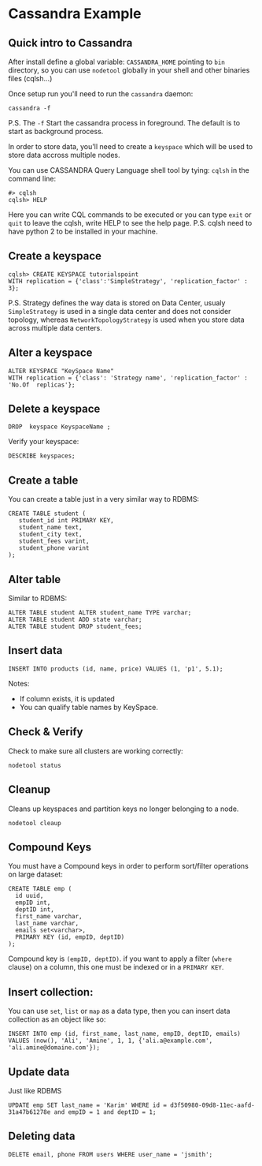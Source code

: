 # Cassandra Example

## Quick intro to Cassandra
After install define a global variable: `CASSANDRA_HOME` pointing to `bin` directory, so you can use `nodetool` globally in your shell and other binaries files (cqlsh...)

Once setup run you'll need to run the `cassandra` daemon:
```
cassandra -f
```
P.S. The `-f` Start the cassandra process in foreground. The default is to start as background process.

In order to store data, you'll need to create a `keyspace` which will be used to store data accross multiple nodes.

You can use CASSANDRA Query Language shell tool by tying: `cqlsh` in the command line:
```
#> cqlsh
cqlsh> HELP
```
Here you can write CQL commands to be executed or you can type `exit` or `quit` to leave the cqlsh, write HELP to see the help page.
P.S. cqlsh need to have python 2 to be installed in your machine.

## Create a keyspace
```
cqlsh> CREATE KEYSPACE tutorialspoint
WITH replication = {'class':'SimpleStrategy', 'replication_factor' : 3};
```
P.S. Strategy defines the way data is stored on Data Center, usualy `SimpleStrategy` is used in a single data center and does not consider topology, whereas `NetworkTopologyStrategy` is used when you store data across multiple data centers.

## Alter a keyspace
```
ALTER KEYSPACE "KeySpace Name"  
WITH replication = {'class': 'Strategy name', 'replication_factor' : 'No.Of  replicas'};
```

## Delete a keyspace
```
DROP  keyspace KeyspaceName ;  
```
Verify your keyspace:
```
DESCRIBE keyspaces;
```

## Create a table
You can create a table just in a very similar way to RDBMS:
```
CREATE TABLE student (
   student_id int PRIMARY KEY,
   student_name text,
   student_city text,
   student_fees varint,
   student_phone varint
);
```

## Alter table
Similar to RDBMS:
```
ALTER TABLE student ALTER student_name TYPE varchar;
ALTER TABLE student ADD state varchar;
ALTER TABLE student DROP student_fees;
```

## Insert data
```
INSERT INTO products (id, name, price) VALUES (1, 'p1', 5.1);
```
Notes:
- If column exists, it is updated
- You can qualify table names by KeySpace.

## Check & Verify
Check to make sure all clusters are working correctly:
```
nodetool status
```

## Cleanup
Cleans up keyspaces and partition keys no longer belonging to a node.
```
nodetool cleaup
```

## Compound Keys
You must have a Compound keys in order to perform sort/filter operations on large dataset:
```
CREATE TABLE emp (
  id uuid,
  empID int,
  deptID int,
  first_name varchar,
  last_name varchar,
  emails set<varchar>,
  PRIMARY KEY (id, empID, deptID)
);
```
Compound key is `(empID, deptID)`.
if you want to apply a filter (`where` clause) on a column, this one must be indexed or in a `PRIMARY KEY`.

## Insert collection:
You can use `set`, `list` or `map` as a data type, then you can insert data collection as an object like so:
```
INSERT INTO emp (id, first_name, last_name, empID, deptID, emails) VALUES (now(), 'Ali', 'Amine', 1, 1, {'ali.a@example.com', 'ali.amine@domaine.com'});
```
## Update data
Just like RDBMS
```
UPDATE emp SET last_name = 'Karim' WHERE id = d3f50980-09d8-11ec-aafd-31a47b61278e and empID = 1 and deptID = 1;
```

## Deleting data
```
DELETE email, phone FROM users WHERE user_name = 'jsmith';
```
